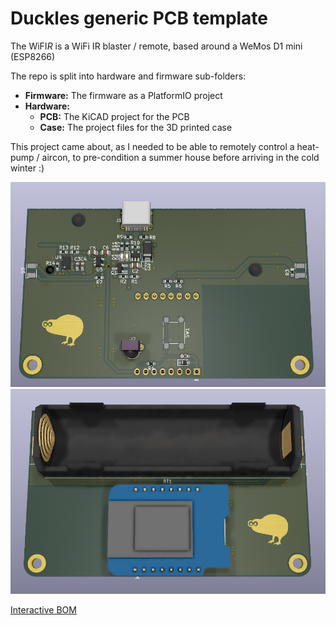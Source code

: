 # Duckles generic PCB template

The WiFI*R* is a WiFi IR blaster / remote, based around a WeMos D1 mini (ESP8266)

The repo is split into hardware and firmware sub-folders:

* **Firmware:** The firmware as a PlatformIO project
* **Hardware:**
  * **PCB:** The KiCAD project for the PCB
  * **Case:** The project files for the 3D printed case

This project came about, as I needed to be able to remotely control a heat-pump / aircon, to pre-condition a summer house before arriving in the cold winter :)


![top render](hardware/pcb/renders/top.png)
![bottom render](hardware/pcb/renders/bot.png)

[Interactive BOM](duckle29.github.io/WiFIR/hardware/pcb/ibom.html)
